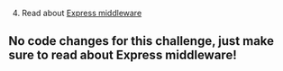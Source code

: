 4. Read about [Express middleware](https://expressjs.com/en/guide/using-middleware.html)


## No code changes for this challenge, just make sure to read about Express middleware!
